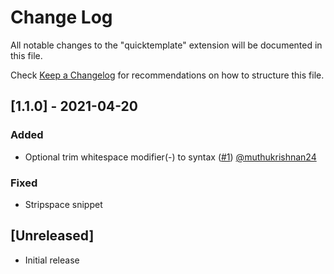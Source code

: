# Change Log

All notable changes to the "quicktemplate" extension will be documented in this file.

Check [Keep a Changelog](http://keepachangelog.com/) for recommendations on how to structure this file.

## [1.1.0] - 2021-04-20

### Added

- Optional trim whitespace modifier(-) to syntax ([#1](https://github.com/JDinABox/quicktemplate.vscode/pull/1)) [@muthukrishnan24](https://github.com/muthukrishnan24)

### Fixed

- Stripspace snippet

## [Unreleased]

- Initial release
